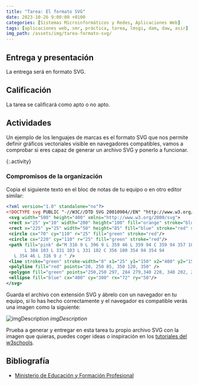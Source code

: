 ```yaml
---
title: "Tarea: El formato SVG"
date: 2023-10-26 9:00:00 +0100
categories: [Sistemas Microinformáticos y Redes, Aplicaciones Web]
tags: [aplicaciones web, smr, práctica, tarea, lmsgi, dam, daw, asir]
img_path: /assets/img/tarea-formato-svg/
---
```


## Entrega y presentación

La entrega será en formato SVG.

## Calificación

La tarea se calificará como apto o no apto.

## Actividades

Un ejemplo de los lenguajes de marcas es el formato SVG que nos permite definir gráficos vectoriales visible en navegadores compatibles, vamos a comprobar si eres capaz de generar un archivo SVG y ponerlo a funcionar.

{:.activity}
### Compromisos de la organización

Copia el siguiente texto en el bloc de notas de tu equipo o en otro editor similar:

```xml
<?xml version="1.0" standalone="no"?>
<!DOCTYPE svg PUBLIC "-//W3C//DTD SVG 20010904//EN" "http://www.w3.org/TR/2001/REC-SVG-20010904/DTD/svg10.dtd">
 <svg width="500" height="400" xmlns="http://www.w3.org/2000/svg">
 <rect x="25" y="10" width="200" height="100" fill="orange" stroke="blue" stroke-width="3" />
 <rect x="225" y="25" width="50" height="85" fill="blue" stroke="red" stroke-width="8" />
 <circle cx="70" cy="110" r="25" fill="green" stroke="red"/>
 <circle cx="220" cy="110" r="25" fill="green" stroke="red"/>
 <path fill="pink" d="M 316 9 L 396 9 L 359 46 L 359 94 C 359 94 357 100 384 102
       L 384 103 L 331 103 L 331 102 C 356 100 354 94 354 94
   L 354 46 L 316 9 z " />
 <line stroke="green" stroke-width="8" x1="25" y1="150" x2="400" y2="150" />
 <polyline fill="red" points="20, 250 85, 350 120, 350" />
 <polygon fill="green" points="250,250 297, 284 279,340 220, 340 202, 284" />
 <ellipse fill="blue" cx="400" cy="300" rx="72" ry="50"/>
</svg>
```

Guarda el archivo con extensión SVG y ábrelo con un navegador en tu equipo, si lo has hecho correctamente y el navegador es compatible verás una imagen como la siguiente:

![imgDescription](SolucionSVG.jpg)
_imgDescription_

Prueba a generar y entregar en esta tarea tu propio archivo SVG con la imagen que quieras, puedes coger ideas o inspiración en los [tutoriales del w3schools](https://www.w3schools.com/graphics/svg_intro.asp).

## Bibliografía

- [Ministerio de Educación y Formación Profesional](https://www.educacionyfp.gob.es/portada.html)
